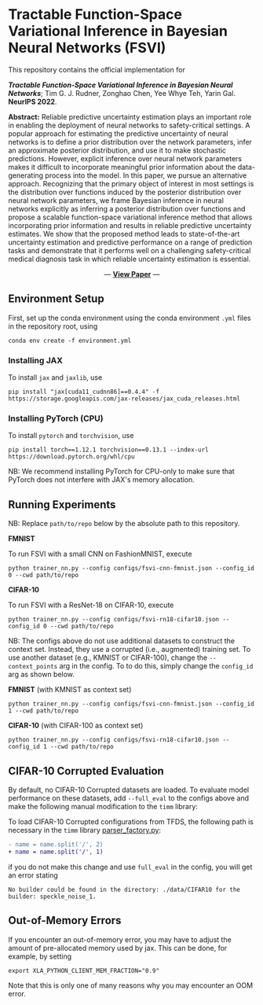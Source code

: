 # Tractable Function-Space Variational Inference in Bayesian Neural Networks (FSVI)

This repository contains the official implementation for

**_Tractable Function-Space Variational Inference in Bayesian Neural Networks_**; Tim G. J. Rudner, Zonghao Chen, Yee Whye Teh, Yarin Gal. **NeurIPS 2022**.

**Abstract:** Reliable predictive uncertainty estimation plays an important role in enabling the deployment of neural networks to safety-critical settings. A popular approach for estimating the predictive uncertainty of neural networks is to define a prior distribution over the network parameters, infer an approximate posterior distribution, and use it to make stochastic predictions. However, explicit inference over neural network parameters makes it difficult to incorporate meaningful prior information about the data-generating process into the model. In this paper, we pursue an alternative approach. Recognizing that the primary object of interest in most settings is the distribution over functions induced by the posterior distribution over neural network parameters, we frame Bayesian inference in neural networks explicitly as inferring a posterior distribution over functions and propose a scalable function-space variational inference method that allows incorporating prior information and results in reliable predictive uncertainty estimates. We show that the proposed method leads to state-of-the-art uncertainty estimation and predictive performance on a range of prediction tasks and demonstrate that it performs well on a challenging safety-critical medical diagnosis task in which reliable uncertainty estimation is essential.

<p align="center">
  &#151; <a href="https://timrudner.com/fsvi"><b>View Paper</b></a> &#151;
</p>


## Environment Setup

First, set up the conda environment using the conda environment `.yml` files in the repository root, using

```
conda env create -f environment.yml
```

### Installing JAX

To install `jax` and `jaxlib`, use
```
pip install "jax[cuda11_cudnn86]==0.4.4" -f https://storage.googleapis.com/jax-releases/jax_cuda_releases.html
```

### Installing PyTorch (CPU)

To install `pytorch` and `torchvision`, use

```
pip install torch==1.12.1 torchvision==0.13.1 --index-url https://download.pytorch.org/whl/cpu
```

NB: We recommend installing PyTorch for CPU-only to make sure that PyTorch does not interfere with JAX's memory allocation.


## Running Experiments

NB: Replace `path/to/repo` below by the absolute path to this repository.

**FMNIST**

To run FSVI with a small CNN on FashionMNIST, execute

```
python trainer_nn.py --config configs/fsvi-cnn-fmnist.json --config_id 0 --cwd path/to/repo
```

**CIFAR-10**

To run FSVI with a ResNet-18 on CIFAR-10, execute

```
python trainer_nn.py --config configs/fsvi-rn18-cifar10.json --config_id 0 --cwd path/to/repo
```

NB: The configs above do not use additional datasets to construct the context set. Instead, they use a corrupted (i.e., augmented) training set. To use another dataset (e.g., KMNIST or CIFAR-100), change the `--context_points` arg in the config. To to do this, simply change the `config_id` arg as shown below.

**FMNIST** (with KMNIST as context set)
```
python trainer_nn.py --config configs/fsvi-cnn-fmnist.json --config_id 1 --cwd path/to/repo
```

**CIFAR-10** (with CIFAR-100 as context set)
```
python trainer_nn.py --config configs/fsvi-rn18-cifar10.json --config_id 1 --cwd path/to/repo
```



## CIFAR-10 Corrupted Evaluation

By default, no CIFAR-10 Corrupted datasets are loaded. To evaluate model performance on these datasets, add `--full_eval` to the configs above and make the following manual modification to the `timm` library:

To load CIFAR-10 Corrupted configurations from TFDS, the following path is necessary in the `timm` library [parser_factory.py](https://github.com/rwightman/pytorch-image-models/blob/v0.6.7/timm/data/parsers/parser_factory.py#L9):

```diff
- name = name.split('/', 2)
+ name = name.split('/', 1)
```

if you do not make this change and use `full_eval` in the config, you will get an error stating

```
No builder could be found in the directory: ./data/CIFAR10 for the builder: speckle_noise_1.
```


## Out-of-Memory Errors

If you encounter an out-of-memory error, you may have to adjust the amount of pre-allocated memory used by jax. This can be done, for example, by setting

```
export XLA_PYTHON_CLIENT_MEM_FRACTION="0.9"
```

Note that this is only one of many reasons why you may encounter an OOM error.
